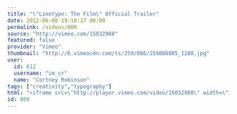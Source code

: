 ```yaml
---
title: "\"Linotype: The Film\" Official Trailer"
date: 2012-06-08 19:10:17 00:00
permalink: /videos/809
source: "http://vimeo.com/15032988"
featured: false
provider: "Vimeo"
thumbnail: "http://b.vimeocdn.com/ts/259/086/259086805_1280.jpg"
user:
  id: 612
  username: "im_cr"
  name: "Cortney Robinson"
tags: ["creativity","typography"]
html: "<iframe src=\"http://player.vimeo.com/video/15032988\" width=\"1280\" height=\"720\" frameborder=\"0\" webkitAllowFullScreen mozallowfullscreen allowFullScreen></iframe>"
id: 809
---
```


